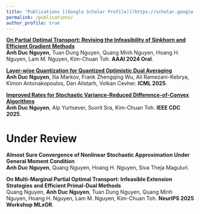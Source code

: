 ```yaml
---
title: "Publications [(Google Scholar Profile)](https://scholar.google.com/citations?user=MyzRd78AAAAJ&hl=en)"
permalink: /publications/
author_profile: true
---
```


<b>[On Partial Optimal Transport: Revising the Infeasibility of Sinkhorn and Efficient Gradient Methods](https://arxiv.org/abs/2312.13970)</b> <br> 
<b>Anh Duc Nguyen</b>, Tuan Dung Nguyen, Quang Minh Nguyen, Hoang H. Nguyen, Lam M. Nguyen, Kim-Chuan Toh.
<b>AAAI 2024 Oral</b>.

<b>[Layer-wise Quantization for Quantized Optimistic Dual Averaging](https://arxiv.org/abs/2505.14371)</b> <br> 
<b>Anh Duc Nguyen</b>, Ilia Markov, Frank Zhengqing Wu, Ali Ramezani-Kebrya, Kimon Antonakopoulos, Dan Alistarh, Volkan Cevher.
<b>ICML 2025</b>.

<b>[Improved Rates for Stochastic Variance-Reduced Difference-of-Convex Algorithms](https://arxiv.org/abs/2509.11657)</b> <br> 
<b>Anh Duc Nguyen</b>, Alp Yurtsever, Suvrit Sra, Kim-Chuan Toh.
<b>IEEE CDC 2025</b>.
<br>

# Under Review

<b>Almost Sure Convergence of Nonlinear Stochastic Approximation Under General Moment Condition</b> <br>
<b>Anh Duc Nguyen</b>, Quang Nguyen, Hoang H. Nguyen, Siva Theja Maguluri.

<b>On Multi-Marginal Partial Optimal Transport: Infeasible Extension Strategies and Efficient Primal-Dual Methods</b> <br>
Quang Nguyen, <b>Anh Duc Nguyen</b>, Tuan Dung Nguyen, Quang Minh Nguyen, Hoang H. Nguyen, Lam M. Nguyen, Kim-Chuan Toh.
<b>NeurIPS 2025 Workshop MLxOR</b>.
